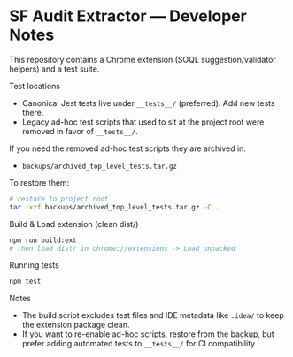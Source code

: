 # SF Audit Extractor — Developer Notes

This repository contains a Chrome extension (SOQL suggestion/validator helpers) and a test suite.

Test locations
- Canonical Jest tests live under `__tests__/` (preferred). Add new tests there.
- Legacy ad-hoc test scripts that used to sit at the project root were removed in favor of `__tests__/`.

If you need the removed ad-hoc test scripts they are archived in:
- `backups/archived_top_level_tests.tar.gz`

To restore them:
```bash
# restore to project root
tar -xzf backups/archived_top_level_tests.tar.gz -C .
```

Build & Load extension (clean dist/)
```bash
npm run build:ext
# then load dist/ in chrome://extensions -> Load unpacked
```

Running tests
```bash
npm test
```

Notes
- The build script excludes test files and IDE metadata like `.idea/` to keep the extension package clean.
- If you want to re-enable ad-hoc scripts, restore from the backup, but prefer adding automated tests to `__tests__/` for CI compatibility.

